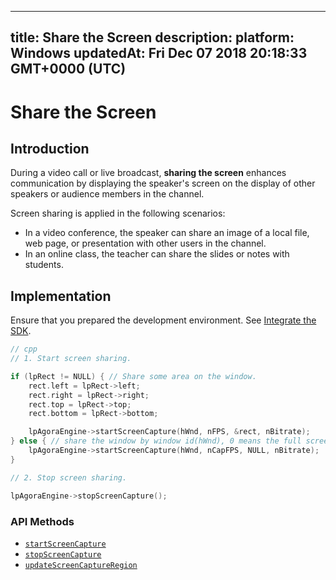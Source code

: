 
---
title: Share the Screen
description: 
platform: Windows
updatedAt: Fri Dec 07 2018 20:18:33 GMT+0000 (UTC)
---
# Share the Screen
## Introduction

During a video call or live broadcast, **sharing the screen** enhances communication by displaying the speaker's screen on the display of other speakers or audience members in the channel.

Screen sharing is applied in the following scenarios:

- In a video conference, the speaker can share an image of a local file, web page, or presentation with other users in the channel.
- In an online class, the teacher can share the slides or notes with students.
## Implementation

Ensure that you prepared the development environment. See [Integrate the SDK](../../en/Video/windows_video.md).

```cpp
// cpp
// 1. Start screen sharing.

if (lpRect != NULL) { // Share some area on the window.
	rect.left = lpRect->left;
	rect.right = lpRect->right;
	rect.top = lpRect->top;
	rect.bottom = lpRect->bottom;

	lpAgoraEngine->startScreenCapture(hWnd, nFPS, &rect, nBitrate);
} else { // share the window by window id(hWnd), 0 means the full screen
	lpAgoraEngine->startScreenCapture(hWnd, nCapFPS, NULL, nBitrate);
}

// 2. Stop screen sharing.

lpAgoraEngine->stopScreenCapture();
```

### API Methods
* [`startScreenCapture`](https://docs.agora.io/en/Video/API%20Reference/cpp/classagora_1_1rtc_1_1_i_rtc_engine.html#af71935ad435402f776bcfc2be3cf687f)
* [`stopScreenCapture`](https://docs.agora.io/en/Video/API%20Reference/cpp/classagora_1_1rtc_1_1_i_rtc_engine.html#a77412ab7c8653289a28212e60bd00673)
* [`updateScreenCaptureRegion`](https://docs.agora.io/en/Video/API%20Reference/cpp/classagora_1_1rtc_1_1_i_rtc_engine.html#a99ce13ce3b9b2c65e5ec35b9861b56e3)
